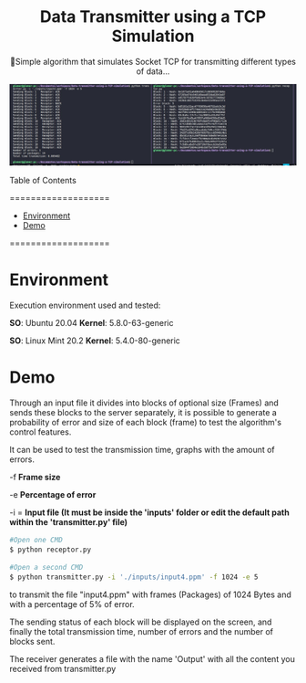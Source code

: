 <h1 align="center">Data Transmitter using a TCP Simulation</h1>

<p align="center"> 🚀Simple algorithm that simulates Socket TCP for transmitting different types of data... </p>

<img src="/img/execution.jpg" alt="example"/>

Table of Contents

===================

<!--ts-->

- [Environment](#Environment)
- [Demo](#Demo)

<!--te-->

===================

# Environment

Execution environment used and tested:

**SO**: Ubuntu 20.04 **Kernel**: 5.8.0-63-generic

**SO**: Linux Mint 20.2 **Kernel**: 5.4.0-80-generic

# Demo

Through an input file it divides into blocks of optional size (Frames) and sends these blocks to the server separately, it is possible to generate a probability of error and size of each block (frame) to test the algorithm's control features.

It can be used to test the transmission time, graphs with the amount of errors.

-f **Frame size**

-e **Percentage of error**

-i = **Input file (It must be inside the 'inputs' folder or edit the default path within the 'transmitter.py' file)**

```bash
#Open one CMD
$ python receptor.py
```

```bash
#Open a second CMD
$ python transmitter.py -i './inputs/input4.ppm' -f 1024 -e 5
```

to transmit the file "input4.ppm" with frames (Packages) of 1024 Bytes and with a percentage of 5% of error.

The sending status of each block will be displayed on the screen, and finally the total transmission time, number of errors and the number of blocks sent.

The receiver generates a file with the name 'Output' with all the content you received from transmitter.py

